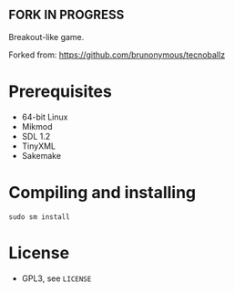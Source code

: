 ## FORK IN PROGRESS

Breakout-like game.

Forked from: https://github.com/brunonymous/tecnoballz

# Prerequisites

* 64-bit Linux
* Mikmod
* SDL 1.2
* TinyXML
* Sakemake

# Compiling and installing

    sudo sm install

# License

* GPL3, see `LICENSE`
